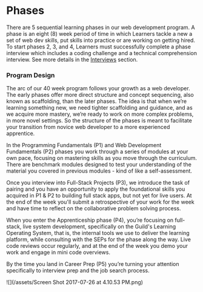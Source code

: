 # Phases

There are 5 sequential learning phases in our web development program. A phase is an eight \(8\) week period of time in which Learners tackle a new a set of web dev skills, put skills into practice or are working on getting hired. To start phases 2, 3, and 4, Learners must successfully complete a phase interview which includes a coding challenge and a technical comprehension interview. See more details in the [Interviews](./Interviews) section.

### Program Design

The arc of our 40 week program follows your growth as a web developer. The early phases offer more direct structure and concept sequencing, also known as scaffolding, than the later phases. The idea is that when we’re learning something new, we need tighter scaffolding and guidance, and as we acquire more mastery, we’re ready to work on more complex problems, in more novel settings. So the structure of the phases is meant to facilitate your transition from novice web developer to a more experienced apprentice.

In the Programming Fundamentals \(P1\) and Web Development Fundamentals \(P2\) phases you work through a series of modules at your own pace, focusing on mastering skills as you move through the curriculum. There are benchmark modules designed to test your understanding of the material you covered in previous modules - kind of like a self-assessment.

Once you interview into Full-Stack Projects \(P3\), we introduce the task of pairing and you have an opportunity to apply the foundational skills you acquired in P1 & P2 to building full stack apps, but not yet for live users. At the end of the week you'll submit a retrospective of your work for the week and have time to reflect on the collaborative problem solving process.

When you enter the Apprenticeship phase \(P4\), you’re focusing on full-stack, live system development, specifically on the Guild's Learning Operating System, that is, the internal tools we use to deliver the learning platform, while consulting with the SEPs for the phase along the way. Live code reviews occur regularly, and at the end of the week you demo your work and engage in mini code overviews.

By the time you land in Career Prep \(P5\) you’re turning your attention specifically to interview prep and the job search process.

![](/assets/Screen Shot 2017-07-26 at 4.10.53 PM.png)




